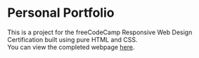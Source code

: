 # Personal Portfolio

This is a project for the freeCodeCamp Responsive Web Design Certification built using pure HTML and CSS. 
</br>
You can view the completed webpage <a href="https://flourishing-axolotl-c19157.netlify.app/">here</a>.

